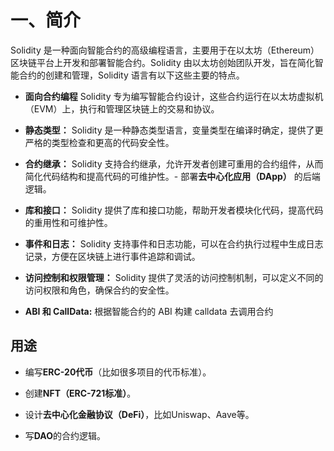 # 一、简介

Solidity 是一种面向智能合约的高级编程语言，主要用于在以太坊（Ethereum）区块链平台上开发和部署智能合约。Solidity 由以太坊创始团队开发，旨在简化智能合约的创建和管理，Solidity 语言有以下这些主要的特点。

- **面向合约编程** Solidity 专为编写智能合约设计，这些合约运行在以太坊虚拟机（EVM）上，执行和管理区块链上的交易和协议。

- **静态类型：** Solidity 是一种静态类型语言，变量类型在编译时确定，提供了更严格的类型检查和更高的代码安全性。

- **合约继承：** Solidity 支持合约继承，允许开发者创建可重用的合约组件，从而简化代码结构和提高代码的可维护性。- 部署**去中心化应用（DApp）** 的后端逻辑。

- **库和接口：** Solidity 提供了库和接口功能，帮助开发者模块化代码，提高代码的重用性和可维护性。

- **事件和日志：** Solidity 支持事件和日志功能，可以在合约执行过程中生成日志记录，方便在区块链上进行事件追踪和调试。

- **访问控制和权限管理：** Solidity 提供了灵活的访问控制机制，可以定义不同的访问权限和角色，确保合约的安全性。

- **ABI 和 CallData:** 根据智能合约的 ABI 构建 calldata 去调用合约

## 用途

- 编写**ERC-20代币**（比如很多项目的代币标准）。

- 创建**NFT（ERC-721标准）**。

- 设计**去中心化金融协议（DeFi）**，比如Uniswap、Aave等。

- 写**DAO**的合约逻辑。
